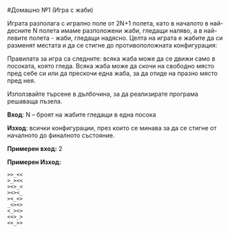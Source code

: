 #Домашно №1 (Игра с жаби)

Играта разполага с игрално поле от 2N+1 полета, като в началото в най-десните N полета имаме разположени жаби, гледащи наляво, а в най-левите полета - жаби, гледащи надясно. Целта на играта е жабите да си разменят местата и да се стигне до противоположната конфигурация:

Правилата за игра са следните: всяка жаба може да се движи само в посоката, която гледа. Всяка жаба може да скочи на свободно място пред себе си или да прескочи една жаба, за да отиде на празно място пред нея.

Използвайте търсене в дълбочина, за да реализирате програма решаваща пъзела.

**Вход**: N – броят на жабите гледащи в една посока

**Изход**: всички конфигурации, през които се минава за да се стигне от началното до финалното състояние.

**Примерен вход:** 
2

**Примерен Изход:**

    >>_<<
    >_><<
    ><>_<
    ><><_
    ><_<> 
    _<><> 
    <_><>
    <<>_> 
    <<_>>